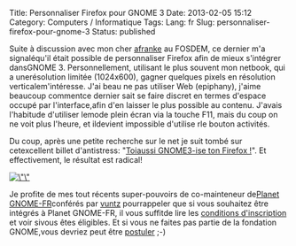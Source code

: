 Title: Personnaliser Firefox pour GNOME 3
Date: 2013-02-05 15:12
Category: Computers / Informatique
Tags:
Lang: fr
Slug: personnaliser-firefox-pour-gnome-3
Status: published

Suite à discussion avec mon cher [afranke](http://www.alexandrefranke.com) au FOSDEM, ce dernier m'a signaléqu'il était possible de personnaliser Firefox afin de mieux s'intégrer dansGNOME 3. Personnellement, utilisant le plus souvent mon netbook, qui a unerésolution limitée (1024x600), gagner quelques pixels en résolution verticalem'intéresse. J'ai beau ne pas utiliser Web (epiphany), j'aime beaucoup commentce dernier sait se faire discret en termes d'espace occupé par l'interface,afin d'en laisser le plus possible au contenu. J'avais l'habitude d'utiliser lemode plein écran via la touche F11, mais du coup on ne voit plus l'heure, et ildevient impossible d'utilise rle bouton activités.

Du coup, après une petite recherche sur le net je suit tombé sur cetexcellent billet d'antistress: "[Toiaussi GNOME3-ise ton Firefox !](http://libre-ouvert.toile-libre.org/index.php?article117/toi-aussi-gnome3-firefox-adwaita-htitle-movable-firefox-button-tab-bar-omnibar)". Et effectivement, le résultat est radical!

[![\\"\\"](/public/gnome/.GNOME_3_d_Firefox_m.jpg "\"Firefox")](/public/gnome/GNOME_3_d_Firefox.png)

Je profite de mes tout récents super-pouvoirs de co-mainteneur de[Planet GNOME-FR](http://planete.gnomefr.org/)conférés par [vuntz](http://www.vuntz.net) pourrappeler que si vous souhaitez être intégrés à Planet GNOME-FR, il vous suffitde lire les [conditions d'inscription](http://live.gnome.org/PlanetGnome) et voir sivous êtes éligibles. Et si vous ne faites pas partie de la fondation GNOME,vous devriez peut être [postuler](http://www.gnome.org/foundation/membership/) ;-)
